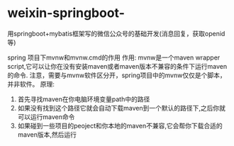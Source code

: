 # weixin-springboot-
用springboot+mybatis框架写的微信公众号的基础开发(消息回复，获取openid等)

spring 项目下mvnw和mvnw.cmd的作用
作用:
mvnw是一个maven wrapper script,它可以让你在没有安装maven或者maven版本不兼容的条件下运行maven的命令.
注意，需要与mvnw软件区分开，spring项目中的mvnw仅仅是个脚本，并非软件。
原理:
1. 首先寻找maven在你电脑环境变量path中的路径
2. 如果没有找到这个路径它就会自动下载maven到一个默认的路径下,之后你就可以运行maven命令
3. 如果碰到一些项目的peoject和你本地的maven不兼容,它会帮你下载合适的maven版本,然后运行

